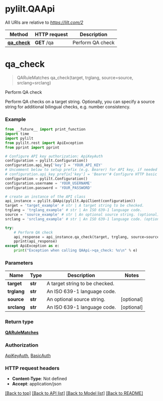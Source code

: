 # pylilt.QAApi

All URIs are relative to *https://lilt.com/2*

Method | HTTP request | Description
------------- | ------------- | -------------
[**qa_check**](QAApi.md#qa_check) | **GET** /qa | Perform QA check

# **qa_check**
> QARuleMatches qa_check(target, trglang, source=source, srclang=srclang)

Perform QA check

Perform QA checks on a target string. Optionally, you can specify a source string for additional bilingual checks, e.g. number consistency. 

### Example
```python
from __future__ import print_function
import time
import pylilt
from pylilt.rest import ApiException
from pprint import pprint

# Configure API key authorization: ApiKeyAuth
configuration = pylilt.Configuration()
configuration.api_key['key'] = 'YOUR_API_KEY'
# Uncomment below to setup prefix (e.g. Bearer) for API key, if needed
# configuration.api_key_prefix['key'] = 'Bearer'# Configure HTTP basic authorization: BasicAuth
configuration = pylilt.Configuration()
configuration.username = 'YOUR_USERNAME'
configuration.password = 'YOUR_PASSWORD'

# create an instance of the API class
api_instance = pylilt.QAApi(pylilt.ApiClient(configuration))
target = 'target_example' # str | A target string to be checked.
trglang = 'trglang_example' # str | An ISO 639-1 language code.
source = 'source_example' # str | An optional source string. (optional)
srclang = 'srclang_example' # str | An ISO 639-1 language code. (optional)

try:
    # Perform QA check
    api_response = api_instance.qa_check(target, trglang, source=source, srclang=srclang)
    pprint(api_response)
except ApiException as e:
    print("Exception when calling QAApi->qa_check: %s\n" % e)
```

### Parameters

Name | Type | Description  | Notes
------------- | ------------- | ------------- | -------------
 **target** | **str**| A target string to be checked. | 
 **trglang** | **str**| An ISO 639-1 language code. | 
 **source** | **str**| An optional source string. | [optional] 
 **srclang** | **str**| An ISO 639-1 language code. | [optional] 

### Return type

[**QARuleMatches**](QARuleMatches.md)

### Authorization

[ApiKeyAuth](../README.md#ApiKeyAuth), [BasicAuth](../README.md#BasicAuth)

### HTTP request headers

 - **Content-Type**: Not defined
 - **Accept**: application/json

[[Back to top]](#) [[Back to API list]](../README.md#documentation-for-api-endpoints) [[Back to Model list]](../README.md#documentation-for-models) [[Back to README]](../README.md)

